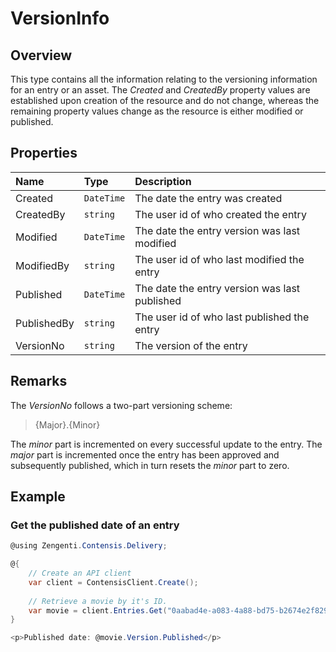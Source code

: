 # VersionInfo

## Overview

This type contains all the information relating to the versioning information for an entry or an asset. The *Created* and *CreatedBy* property values are established upon creation of the resource and do not change, whereas the remaining property values change as the resource is either modified or published.

## Properties

| Name | Type | Description |
| :--- | :--- | :---------- |
| Created | `DateTime` | The date the entry was created |
| CreatedBy | `string` | The user id of who created the entry |
| Modified | `DateTime` | The date the entry version was last modified |
| ModifiedBy | `string` | The user id of who last modified the entry |
| Published | `DateTime` | The date the entry version was last published |
| PublishedBy | `string` | The user id of who last published the entry |
| VersionNo | `string` | The version of the entry |

## Remarks

The *VersionNo* follows a two-part versioning scheme:

> {Major}.{Minor}

The *minor* part is incremented on every successful update to the entry. The *major* part is incremented once the entry has been approved and subsequently published, which in turn resets the *minor* part to zero.

## Example

### Get the published date of an entry

```cs
@using Zengenti.Contensis.Delivery;

@{
    // Create an API client
    var client = ContensisClient.Create();
    
    // Retrieve a movie by it's ID.
    var movie = client.Entries.Get("0aabad4e-a083-4a88-bd75-b2674e2f8298");
}

<p>Published date: @movie.Version.Published</p>
```